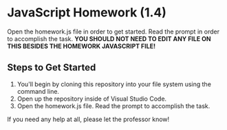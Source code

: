 # JavaScript Homework (1.4)

Open the homework.js file in order to get started. Read the prompt in order to accomplish the task.
**YOU SHOULD NOT NEED TO EDIT ANY FILE ON THIS BESIDES THE HOMEWORK JAVASCRIPT FILE!**

## Steps to Get Started

1. You'll begin by cloning this repository into your file system using the command line. 
2. Open up the repository inside of Visual Studio Code. 
3. Open the homework.js file. Read the prompt to accomplish the task.

If you need any help at all, please let the professor know!
